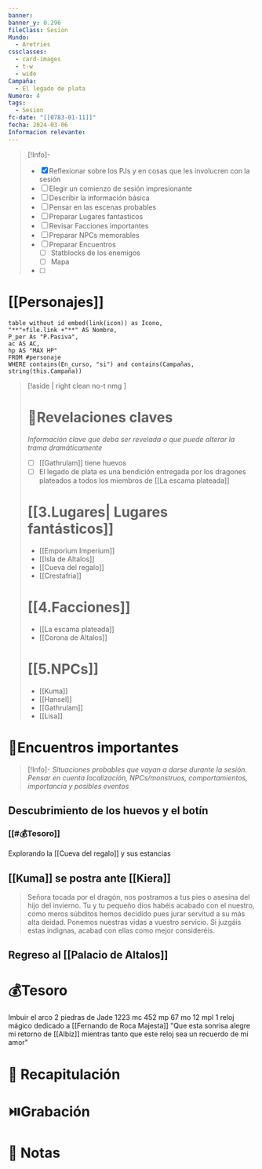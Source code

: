 ```yaml
---
banner: 
banner_y: 0.296
fileClass: Sesion
Mundo:
  - Aretries
cssclasses:
  - card-images
  - t-w
  - wide
Campaña:
  - El legado de plata
Numero: 4
tags:
  - Sesion
fc-date: "[[0783-01-11]]"
fecha: 2024-03-06
Informacion relevante:
---
```

> [!Info]-
> - [x] Reflexionar sobre los PJs y en cosas que les involucren con la sesión 
> - [ ] Elegir un comienzo de sesión impresionante
> - [ ] Describir la información básica
> - [ ] Pensar en las escenas probables 
> - [ ] Preparar Lugares fantasticos 
> - [ ] Revisar Facciones importantes 
> - [ ] Preparar NPCs memorables
> - [ ] Preparar Encuentros
> 	- [ ] Statblocks de los enemigos 
> 	- [ ] Mapa
> - [ ] 
# [[Personajes]]
```dataview 
table without id embed(link(icon)) as Icono,
"**"+file.link +"**" AS Nombre,
P_per As "P.Pasiva",
ac AS AC,
hp AS "MAX HP"
FROM #personaje 
WHERE contains(En_curso, "si") and contains(Campañas, string(this.Campaña))
```

>[!aside  | right clean no-t nmg ]
># 🔐Revelaciones claves
>*Información clave que deba ser revelada o que puede alterar la trama dramáticamente*
> -  [ ] [[Gathrulam]] tiene huevos
> - [ ] El legado de plata es una bendición entregada por los dragones plateados a todos los miembros de [[La escama plateada]]
># [[3.Lugares| Lugares fantásticos]]
> - [[Emporium Imperium]] 
> - [[Isla de Altalos]] 
> - [[Cueva del regalo]] 
> - [[Crestafria]] 
># [[4.Facciones]] 
> - [[La escama plateada]] 
> - [[Corona de Altalos]] 
># [[5.NPCs]]
> - [[Kuma]]
> - [[Hansel]] 
> - [[Gathrulam]] 
> - [[Lisa]] 


# 🎥Encuentros importantes

> [!Info]-
>*Situaciones probables que vayan a darse durante la sesión. Pensar en cuenta localización, NPCs/monstruos, comportamientos, importancia y posibles eventos*
## Descubrimiento de los huevos y el botín 
### [[#💰Tesoro]]
Explorando la [[Cueva del regalo]] y sus estancias
## [[Kuma]] se postra ante [[Kiera]]

> Señora tocada por el dragón, nos postramos a tus pies o asesina del hijo del invierno.  Tu y tu pequeño dios habéis acabado con el nuestro, como meros súbditos hemos decidido pues jurar servitud a su más alta deidad. Ponemos nuestras vidas a vuestro servicio. Si juzgáis estas indignas, acabad con ellas como mejor consideréis.

## Regreso al [[Palacio de Altalos]]
# 💰Tesoro
Imbuir el arco
2 piedras de Jade
1223 mc
452 mp
67 mo
12 mpl
1 reloj mágico dedicado a [[Fernando de Roca Majesta]] "Que esta sonrisa alegre mi retorno de [[Albiz]] mientras tanto que este reloj sea un recuerdo de mi amor"
# 📝 Recapitulación


# ⏯️Grabación




# 📝 Notas